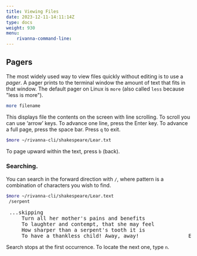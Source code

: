 ```yaml
---
title: Viewing Files
date: 2023-12-11-14:11:14Z
type: docs 
weight: 930
menu: 
    rivanna-command-line:
---
```


## Pagers

The most widely used way to view files quickly without editing is to use a _pager_.  A pager prints to the terminal window the amount of text that fits in that window.  The default pager on Linux is `more` (also called `less` because "less is more").

```bash
more filename
```
This displays file the contents on the screen with line scrolling. To scroll you can use ‘arrow’ keys. To advance one line, press the Enter key.  To advance a full page, press the space bar. Press `q` to exit.

```bash
$more ~/rivanna-cli/shakespeare/Lear.txt
```

To page upward within the text, press `b` (back).

### Searching.

You can search in the forward direction with `/`<pattern>, where pattern is a combination of characters you wish to find.

```bash
$more ~/rivanna-cli/shakespeare/Lear.text
 /serpent
```
<pre>
 ...skipping
     Turn all her mother's pains and benefits
     To laughter and contempt, that she may feel
     How sharper than a serpent's tooth it is
     To have a thankless child! Away, away!                Exit.
</pre>

Search stops at the first occurrence. To locate the next one, type `n`.

